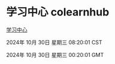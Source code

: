 # 学习中心 colearnhub
[学习中心](http://219.139.197.74:56308/colearnhub/)

2024年 10月 30日 星期三 08:20:01 CST

2024年 10月 30日 星期三 00:20:01 GMT
